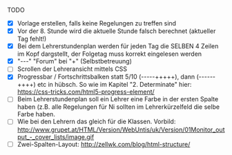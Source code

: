 TODO

- [x] Vorlage erstellen, falls keine Regelungen zu treffen sind
- [x] Vor der 8. Stunde wird die aktuelle Stunde falsch berechnet (aktueller Tag fehlt!)
- [x] Bei dem Lehrerstundenplan werden für jeden Tag die SELBEN 4 Zeilen im Kopf dargstellt, der Folgetag muss korrekt eingelesen werden
- [x] "---" "Forum" bei "+" (Selbstbetreuung)
- [ ] Scrollen der Lehreransicht mittels CSS
- [x] Progressbar / Fortschrittsbalken statt 5/10  (-----+++++), dann (------++++) etc in hübsch. So wie im Kapitel "2. Determinate" hier: https://css-tricks.com/html5-progress-element/ 
- [ ] Beim Lehrerstundenplan soll ein Lehrer eine Farbe in der ersten Spalte haben (z.B. alle Regelungen für Ni sollten im Lehrerkürzelfeld die selbe Farbe haben.
- [ ] Wie bei den Lehrern das gleich für die Klassen. Vorbild: http://www.grupet.at/HTML/Version/WebUntis/uk/Version/01Monitor_output_-_cover_lists/image.gif
- [ ] Zwei-Spalten-Layout: http://zellwk.com/blog/html-structure/
